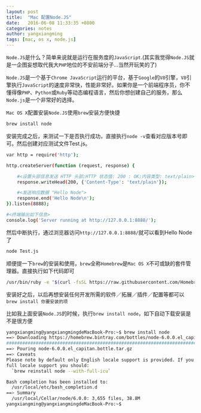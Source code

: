 ```yaml
---
layout: post
title:  "Mac 配置Node.JS"
date:   2016-06-08 11:33:35 +0800
categories: notes
author: yangxiangming
tags: [mac, os x, node.js]
---
```


`Node.JS`是什么？简单来说就是运行在服务度的`JavaScript`.(其实我觉得`Node.JS`就是一企图妄想取代我大`PHP`地位的不安前端分子...当然开玩笑的了)
<!-- more -->
`Node.JS`是一个基于`Chrome JavaScript`运行的平台，基于`Google`的`V8`引擎，`V8`引擎执行`JavaScript`的速度非常快，性能非常好。如果你是一个前端程序员，你不懂得像`PHP`、`Python`或`Ruby`等动态编程语言，然后你想创建自己的服务，那么`Node.js`是一个非常好的选择。

`Mac OS X`配置安装`Node.JS`使用`brew`安装方便快捷

```bash
brew install node
```

安装完成之后，来测试一下是否执行成功，直接执行`node -v`查看对应版本号即可。然后创建对应测试文件Test.js。

```bash
var http = require('http');

http.createServer(function (request, response) {

	#<设置头部信息发送 HTTP 头部;HTTP 状态值: 200 : OK;内容类型: text/plain>
	response.writeHead(200, {'Content-Type': 'text/plain'});

	#<发送响应数据 "Hello Node">
	response.end('Hello Node\n');
}).listen(8888);

#<终端输出如下信息>
console.log('Server running at http://127.0.0.1:8888/');
```

然后中断执行，通过浏览器访问`http://127.0.0.1:8888/`就可以看到Hello Node了

```bash
node Test.js
```

顺便提一下`brew`的安装和使用，`brew`全称`Homebrew`是`Mac OS X`不可或缺的套件管理器。直接执行如下代码即可

```bash
/usr/bin/ruby -e "$(curl -fsSL https://raw.githubusercontent.com/Homebrew/install/master/install)"
```
安装好之后，以后再想安装任何开发所需的软件／拓展／插件／配置等都可以`brew install 你要安装的项`

比如我上面安装`Node.JS`的时候，执行`brew install node`，如下自动下载安装是不是很方便

```bash
yangxiangming@yangxiangmingdeMacBook-Pro:~$ brew install node
==> Downloading https://homebrew.bintray.com/bottles/node-6.0.0.el_capitan.bottle.tar.gz
######################################################################## 100.0%
==> Pouring node-6.0.0.el_capitan.bottle.tar.gz
==> Caveats
Please note by default only English locale support is provided. If you need
full locale support you should:
  `brew reinstall node --with-full-icu`

Bash completion has been installed to:
  /usr/local/etc/bash_completion.d
==> Summary
  /usr/local/Cellar/node/6.0.0: 3,655 files, 38.8M
yangxiangming@yangxiangmingdeMacBook-Pro:~$
```
